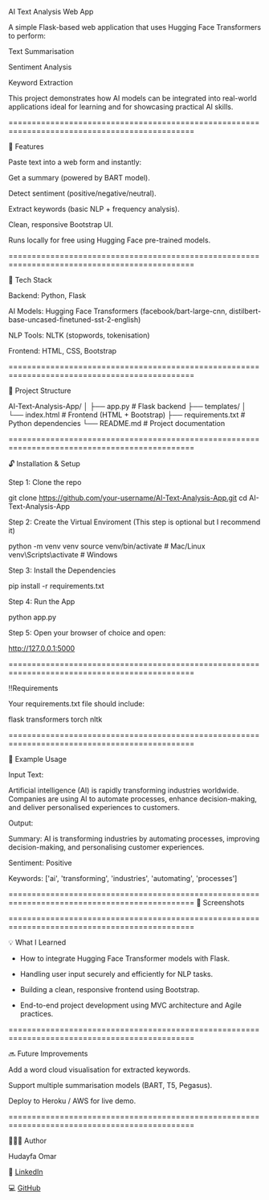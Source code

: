 AI Text Analysis Web App

A simple Flask-based web application that uses Hugging Face Transformers to perform:

Text Summarisation

Sentiment Analysis

Keyword Extraction

This project demonstrates how AI models can be integrated into real-world applications ideal for learning and for showcasing practical AI skills.

==============================================================================================

🚀 Features

Paste text into a web form and instantly:

Get a summary (powered by BART model).

Detect sentiment (positive/negative/neutral).

Extract keywords (basic NLP + frequency analysis).

Clean, responsive Bootstrap UI.

Runs locally for free using Hugging Face pre-trained models.

==============================================================================================

🧩 Tech Stack

Backend: Python, Flask

AI Models: Hugging Face Transformers (facebook/bart-large-cnn, distilbert-base-uncased-finetuned-sst-2-english)

NLP Tools: NLTK (stopwords, tokenisation)

Frontend: HTML, CSS, Bootstrap

==============================================================================================

📂 Project Structure

AI-Text-Analysis-App/
│
├── app.py                # Flask backend
├── templates/
│   └── index.html        # Frontend (HTML + Bootstrap)
├── requirements.txt      # Python dependencies
└── README.md             # Project documentation

==============================================================================================

🔓 Installation & Setup

Step 1: Clone the repo

git clone https://github.com/your-username/AI-Text-Analysis-App.git
cd AI-Text-Analysis-App

Step 2: Create the Virtual Enviroment (This step is optional but I recommend it)

python -m venv venv
source venv/bin/activate   # Mac/Linux
venv\Scripts\activate      # Windows

Step 3: Install the Dependencies

pip install -r requirements.txt


Step 4: Run the App

python app.py


Step 5: Open your browser of choice and open:

http://127.0.0.1:5000

==============================================================================================

‼️Requirements

Your requirements.txt file should include:

flask
transformers
torch
nltk

==============================================================================================

💭 Example Usage

Input Text:

Artificial intelligence (AI) is rapidly transforming industries worldwide. 
Companies are using AI to automate processes, enhance decision-making, and 
deliver personalised experiences to customers.

Output:

Summary: AI is transforming industries by automating processes, improving decision-making, and personalising customer experiences.

Sentiment: Positive

Keywords: ['ai', 'transforming', 'industries', 'automating', 'processes']

==============================================================================================
📸 Screenshots


==============================================================================================

💡 What I Learned

- How to integrate Hugging Face Transformer models with Flask.

- Handling user input securely and efficiently for NLP tasks.

- Building a clean, responsive frontend using Bootstrap.

- End-to-end project development using MVC architecture and Agile practices.

==============================================================================================

🔜 Future Improvements

Add a word cloud visualisation for extracted keywords.

Support multiple summarisation models (BART, T5, Pegasus).

Deploy to Heroku / AWS for live demo.

==============================================================================================

🧙🏽‍♂️ Author

Hudayfa Omar


💼 [LinkedIn](https://www.linkedin.com/in/hudayfa-omar-509623298/)

💻 [GitHub](https://github.com/HudayfaOmar23)
